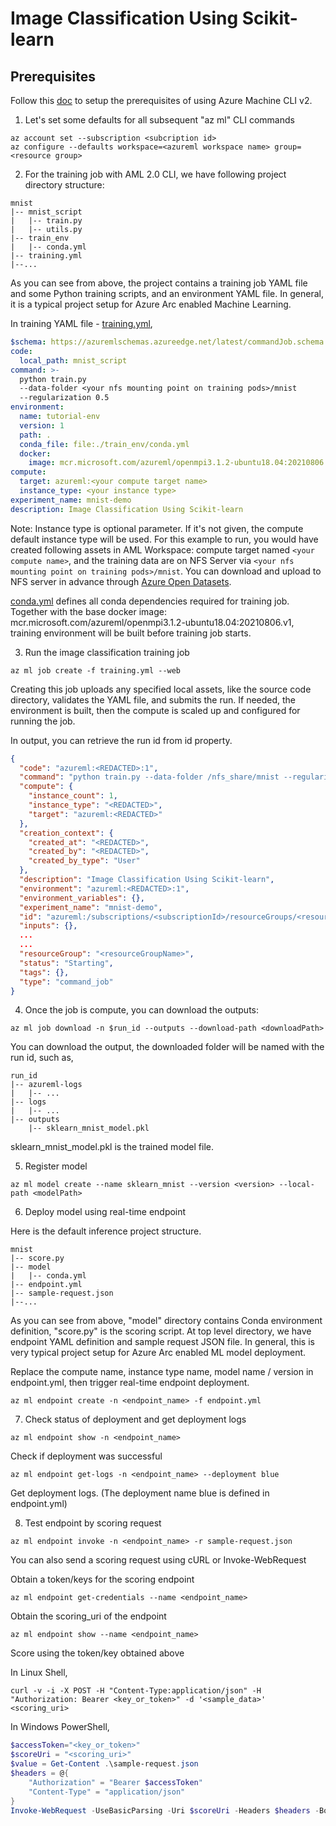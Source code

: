 # Image Classification Using Scikit-learn

## Prerequisites 

Follow this [doc](https://docs.microsoft.com/en-us/azure/machine-learning/how-to-train-cli?view=azure-devops#prerequisites) to setup the prerequisites of using Azure Machine CLI v2.  

1. Let's set some defaults for all subsequent "az ml" CLI commands
```
az account set --subscription <subcription id>
az configure --defaults workspace=<azureml workspace name> group=<resource group>
```

2. For the training job with AML 2.0 CLI, we have following project directory structure:
```
mnist
|-- mnist_script
|   |-- train.py
|   |-- utils.py
|-- train_env
|   |-- conda.yml
|-- training.yml
|--...
```

As you can see from above, the project contains a training job YAML file and some Python training scripts, and an environment YAML file. In general, it is a typical project setup for Azure Arc enabled Machine Learning. 

In training YAML file - [training.yml](training.yml),
```yaml
$schema: https://azuremlschemas.azureedge.net/latest/commandJob.schema.json
code: 
  local_path: mnist_script
command: >-
  python train.py
  --data-folder <your nfs mounting point on training pods>/mnist
  --regularization 0.5
environment: 
  name: tutorial-env
  version: 1
  path: .
  conda_file: file:./train_env/conda.yml
  docker:
    image: mcr.microsoft.com/azureml/openmpi3.1.2-ubuntu18.04:20210806.v1
compute:
  target: azureml:<your compute target name>
  instance_type: <your instance type>
experiment_name: mnist-demo
description: Image Classification Using Scikit-learn
```

Note: Instance type is optional parameter. If it's not given, the compute default instance type will be used. For this example to run, you would have created following assets in AML Workspace: compute target named `<your compute name>`, and the training data are on NFS Server via `<your nfs mounting point on training pods>/mnist`. You can download and upload to NFS server in advance through [Azure Open Datasets](https://docs.microsoft.com/en-us/azure/open-datasets/dataset-mnist?tabs=azure-storage).

[conda.yml](model/conda.yml) defines all conda dependencies required for training job. Together with the base docker image: mcr.microsoft.com/azureml/openmpi3.1.2-ubuntu18.04:20210806.v1, training environment will be built before training job starts.

3. Run the image classification training job
```
az ml job create -f training.yml --web
```
Creating this job uploads any specified local assets, like the source code directory, validates the YAML file, and submits the run. If needed, the environment is built, then the compute is scaled up and configured for running the job.

In output, you can retrieve the run id from id property.

```json
{
  "code": "azureml:<REDACTED>:1",
  "command": "python train.py --data-folder /nfs_share/mnist --regularization 0.5",
  "compute": {
    "instance_count": 1,
    "instance_type": "<REDACTED>",
    "target": "azureml:<REDACTED>"
  },
  "creation_context": {
    "created_at": "<REDACTED>",
    "created_by": "<REDACTED>",
    "created_by_type": "User"
  },
  "description": "Image Classification Using Scikit-learn",
  "environment": "azureml:<REDACTED>:1",
  "environment_variables": {},
  "experiment_name": "mnist-demo",
  "id": "azureml:/subscriptions/<subscriptionId>/resourceGroups/<resourceGroupName>/providers/Microsoft.MachineLearningServices/workspaces/<workspaceName>/jobs/<runId>",
  "inputs": {},
  ...
  ...
  "resourceGroup": "<resourceGroupName>",
  "status": "Starting",
  "tags": {},
  "type": "command_job"
}
```

4. Once the job is compute, you can download the outputs:
```
az ml job download -n $run_id --outputs --download-path <downloadPath>
```
You can download the output, the downloaded folder will be named with the run id, such as,
```
run_id
|-- azureml-logs
|   |-- ...
|-- logs
|   |-- ...
|-- outputs
    |-- sklearn_mnist_model.pkl
```
sklearn_mnist_model.pkl is the trained model file.

5. Register model
```
az ml model create --name sklearn_mnist --version <version> --local-path <modelPath>
```

6. Deploy model using real-time endpoint

Here is the default inference project structure.
```
mnist
|-- score.py
|-- model
|   |-- conda.yml
|-- endpoint.yml
|-- sample-request.json
|--...
```
As you can see from above, "model" directory contains Conda environment definition, "score.py" is the scoring script. At top level directory, we have endpoint YAML definition and sample request JSON file. In general, this is very typical project setup for Azure Arc enabled ML model deployment.

Replace the compute name, instance type name, model name / version in endpoint.yml, then trigger real-time endpoint deployment.
```
az ml endpoint create -n <endpoint_name> -f endpoint.yml
```

7. Check status of deployment and get deployment logs

```
az ml endpoint show -n <endpoint_name>
```
Check if deployment was successful

```
az ml endpoint get-logs -n <endpoint_name> --deployment blue
```
Get deployment logs. (The deployment name blue is defined in endpoint.yml)

8. Test endpoint by scoring request

```
az ml endpoint invoke -n <endpoint_name> -r sample-request.json
```
You can also send a scoring request using cURL or Invoke-WebRequest

Obtain a token/keys for the scoring endpoint
```
az ml endpoint get-credentials --name <endpoint_name>
```
Obtain the scoring_uri of the endpoint
```
az ml endpoint show --name <endpoint_name>
```
Score using the token/key obtained above

In Linux Shell,
```shell
curl -v -i -X POST -H "Content-Type:application/json" -H "Authorization: Bearer <key_or_token>" -d '<sample_data>' <scoring_uri>
```
In Windows PowerShell,
```powershell
$accessToken="<key_or_token>"
$scoreUri = "<scoring_uri>"
$value = Get-Content .\sample-request.json
$headers = @{
    "Authorization" = "Bearer $accessToken"
    "Content-Type" = "application/json"
}
Invoke-WebRequest -UseBasicParsing -Uri $scoreUri -Headers $headers -Body $value -Method Post
```